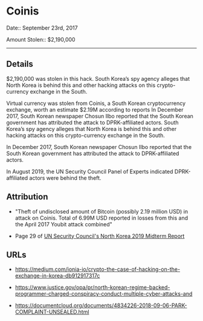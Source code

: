# Coinis

Date:: September 23rd, 2017

Amount Stolen:: $2,190,000


---


## Details

$2,190,000 was stolen in this hack. South Korea’s spy agency alleges that North Korea is behind this and other hacking attacks on this crypto-currency exchange in the South.

Virtual currency was stolen from Coinis, a South Korean cryptocurrency exchange, worth an estimate $2.19M according to reports In December 2017, South Korean newspaper Chosun Ilbo reported that the South Korean government has attributed the attack to DPRK-affiliated actors. South Korea’s spy agency alleges that North Korea is behind this and other hacking attacks on this crypto-currency exchange in the South.

In December 2017, South Korean newspaper Chosun Ilbo reported that the South Korean government has attributed the attack to DPRK-affiliated actors.

In August 2019, the UN Security Council Panel of Experts indicated DPRK-affiliated actors were behind the theft. 



## Attribution 

- "Theft of undisclosed amount of Bitcoin (possibly 2.19 million USD) in attack on Coinis. Total of 6.99M USD reported in losses from this and the April 2017 Youbit attack combined"

- Page 29 of [UN Security Council's North Korea 2019 Midterm Report](../pdfs/2019-08-30_UN-Security-Council_s-2019-691.pdf)


## URLs

- https://medium.com/ionia-io/crypto-the-case-of-hacking-on-the-exchange-in-korea-db912917317c

- https://www.justice.gov/opa/pr/north-korean-regime-backed-programmer-charged-conspiracy-conduct-multiple-cyber-attacks-and

- https://documentcloud.org/documents/4834226-2018-09-06-PARK-COMPLAINT-UNSEALED.html





